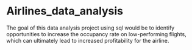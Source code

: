 # Airlines_data_analysis

The goal of this data analysis project using sql would be to identify opportunities to increase the occupancy rate on low-performing flights, which can ultimately lead to increased profitability for the airline.
